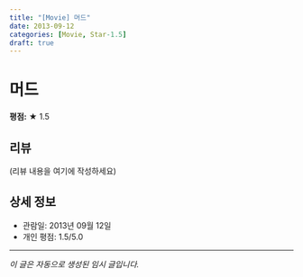 ```yaml
---
title: "[Movie] 머드"
date: 2013-09-12
categories: [Movie, Star-1.5]
draft: true
---
```


# 머드

**평점:** ★ 1.5

## 리뷰

(리뷰 내용을 여기에 작성하세요)

## 상세 정보

- 관람일: 2013년 09월 12일
- 개인 평점: 1.5/5.0

---

*이 글은 자동으로 생성된 임시 글입니다.*
